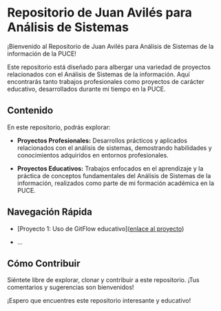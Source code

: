 # Repositorio de Juan Avilés para Análisis de Sistemas

¡Bienvenido al Repositorio de Juan Avilés para Análisis de Sistemas de la información de la PUCE!

Este repositorio está diseñado para albergar una variedad de proyectos relacionados con el Análisis de Sistemas de la información. Aquí encontrarás tanto trabajos profesionales como proyectos de carácter educativo, desarrollados durante mi tiempo en la PUCE.

## Contenido

En este repositorio, podrás explorar:

- **Proyectos Profesionales:** Desarrollos prácticos y aplicados relacionados con el análisis de sistemas, demostrando habilidades y conocimientos adquiridos en entornos profesionales.

- **Proyectos Educativos:** Trabajos enfocados en el aprendizaje y la práctica de conceptos fundamentales del Análisis de Sistemas de la información, realizados como parte de mi formación académica en la PUCE.

## Navegación Rápida

- [Proyecto 1: Uso de GitFlow educativo]([enlace al proyecto](https://github.com/JuandresPUCE/gitflow))

- ...

## Cómo Contribuir

Siéntete libre de explorar, clonar y contribuir a este repositorio. ¡Tus comentarios y sugerencias son bienvenidos!


¡Espero que encuentres este repositorio interesante y educativo!

<!--
comentarios:
-->

